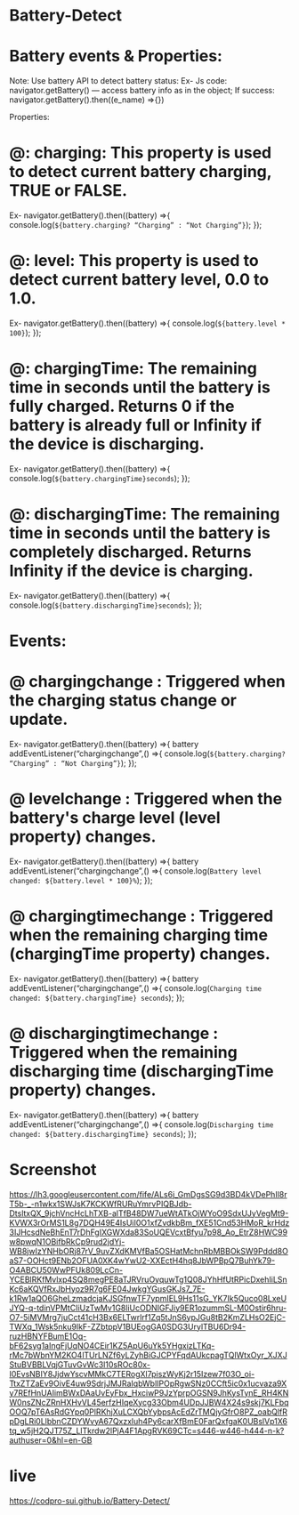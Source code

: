 # Battery-Detect

# Battery events & Properties:
Note: Use battery API to detect battery status:
Ex- Js
code: navigator.getBattery() — access battery info as in the object;
If success: navigator.getBattery().then((e_name) =>{})

Properties: 
# @: charging: This property is used to detect current battery charging, TRUE or FALSE.
Ex-
navigator.getBattery().then((battery) =>{
console.log(`${battery.charging? “Charging” : “Not Charging”}`);
});

# @: level: This property is used to detect current battery level, 0.0 to 1.0.
Ex-
navigator.getBattery().then((battery) =>{
console.log(`${battery.level * 100}`);
});

# @: chargingTime: The remaining time in seconds until the battery is fully charged. Returns 0 if the battery is already full or Infinity if the device is discharging.
Ex-
navigator.getBattery().then((battery) =>{
console.log(`${battery.chargingTime}seconds`);
});

# @: dischargingTime: The remaining time in seconds until the battery is completely discharged. Returns Infinity if the device is charging.
Ex-
navigator.getBattery().then((battery) =>{
console.log(`${battery.dischargingTime}seconds`);
});

# Events:

# @ chargingchange : Triggered when the charging status change or update.
Ex-
navigator.getBattery().then((battery) =>{
battery addEventListener(“chargingchange”,() =>{
console.log(`${battery.charging? “Charging” : “Not Charging”}`);
});

# @ levelchange : Triggered when the battery's charge level (level property) changes.
Ex-
navigator.getBattery().then((battery) =>{
battery addEventListener(“chargingchange”,() =>{
console.log(`Battery level changed: ${battery.level * 100}%`);
});

# @ chargingtimechange : Triggered when the remaining charging time (chargingTime property) changes.
Ex-
navigator.getBattery().then((battery) =>{
battery addEventListener(“chargingchange”,() =>{
console.log(`Charging time changed: ${battery.chargingTime} seconds`);
});

# @ dischargingtimechange : Triggered when the remaining discharging time (dischargingTime property) changes.
Ex-
navigator.getBattery().then((battery) =>{
battery addEventListener(“chargingchange”,() =>{
console.log(`Discharging time changed: ${battery.dischargingTime} seconds`);
});


# Screenshot 
https://lh3.googleusercontent.com/fife/ALs6j_GmDgsSG9d3BD4kVDePhIl8rT5b-_-n1wkx1SWJsK7KCKWfRURuYmrvPIQBJdb-DtsltxQX_9jchVncHcLhTXB-alTfB48DW7ueWtATkOjWYoO9SdxUJyVegMt9-KVWX3rOrMS1L8g7DQH49E4IsUiI0O1xfZvdkbBm_fXE51Cnd53HMoR_krHdz3IJHcsdNeBhEnT7rDhFgIXGWXda83SoUQEVcxtBfyu7p98_Ao_EtrZ8HWC99w8pwqN1OBifbRkCp9rud2jdYj-WB8jwIzYNHbORj87rV_9uvZXdKMVfBa5OSHatMchnRbMBBOkSW9Pddd8OaS7-OOHct9ENb2OFUA0XK4wYwU2-XXEctH4hq8JbWPBpQ7BuhYk79-O4ABCU50WwPFUk809LcCn-YCEBlRKfMvlxp4SQ8megPE8aTJRVruOyquwTg1Q08JYhHfUtRPicDxehIiLSnKc6aKQVfRxJbHyoz9R7g6FE04JwkgYGusGKJs7_7E-k1Rw1aQO6GheLzmadcjaKJSGfnwTF7ypmIEL9Hs11sG_YK7Ik5Quco08LxeUJYQ-q-tdinVPMtCIiUzTwMv1G8liUcODNIGFJiy9ER1ozummSL-M0Ostir6hru-O7-5iMVMrg7juCct41cH3Bx6ELTwrlrf1Zq5tJnS6ypJGu8tB2KmZLHsO2EjC-TWXq_1Wsk5nku9lkF-ZZbtppV1BUEogGA0SDG3UrylTBU6Dr94-ruzHBNYFBumE1Oq-bF62syg1aIngFjUqNO4CEir1KZ5ApU6uYk5YHgxizLTKq-rMc7bWbnYM2KO4lTUrLNZf6yLZyhBiGJCPYFqdAUkcpagTQlWtxOyr_XJXJStuBVBBLVqjGTuvGvWc3l10sROc80x-I0EvsNBIY8JjdwYscvMMkC7TERogXl7piszWyKj2r15Izew7f03O_oi-TtxZTZaEv9OivE4uw9SdrjJMJRaIqbWblIPOpRgwSNz0CCft5ic0x1ucvaza9Xy7REfHnUAIimBWxDAaUvEyFbx_HxciwP9JzYprpOGSN9JhKysTynE_RH4KNW0nsZNcZRnHXHvVL45erfzHIqeXycg33Obm4UDpJJBW4X24s9skj7KLFbqOOQ7pT6AsRdGYpq0PlRKhjXuLCXQbYybpsAcEdZrTMQjyGfrO8PZ_oabQlfRpDgLRi0LlbbnCZDYWvyA67Qxzxluh4Py6carXfBmE0FarQxfgaK0UBslVp1X6tq_w5jH2QJT75Z_LlTkrdw2lPjA4F1ApgRVK69CTc=s446-w446-h444-n-k?authuser=0&hl=en-GB

# live

https://codpro-sui.github.io/Battery-Detect/





